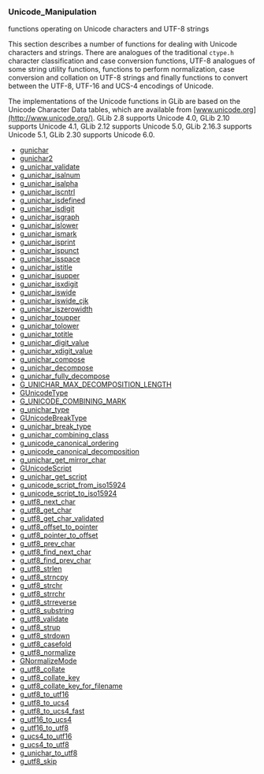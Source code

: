 ### Unicode_Manipulation

functions operating on Unicode characters and
     UTF-8 strings

 This section describes a number of functions for dealing with
 Unicode characters and strings. There are analogues of the
 traditional `ctype.h` character classification and case conversion
 functions, UTF-8 analogues of some string utility functions,
 functions to perform normalization, case conversion and collation
 on UTF-8 strings and finally functions to convert between the UTF-8,
 UTF-16 and UCS-4 encodings of Unicode.

 The implementations of the Unicode functions in GLib are based
 on the Unicode Character Data tables, which are available from
 [www.unicode.org](http://www.unicode.org/).
 GLib 2.8 supports Unicode 4.0, GLib 2.10 supports Unicode 4.1,
 GLib 2.12 supports Unicode 5.0, GLib 2.16.3 supports Unicode 5.1,
 GLib 2.30 supports Unicode 6.0.

* [gunichar]()
* [gunichar2]()
* [g_unichar_validate]()
* [g_unichar_isalnum]()
* [g_unichar_isalpha]()
* [g_unichar_iscntrl]()
* [g_unichar_isdefined]()
* [g_unichar_isdigit]()
* [g_unichar_isgraph]()
* [g_unichar_islower]()
* [g_unichar_ismark]()
* [g_unichar_isprint]()
* [g_unichar_ispunct]()
* [g_unichar_isspace]()
* [g_unichar_istitle]()
* [g_unichar_isupper]()
* [g_unichar_isxdigit]()
* [g_unichar_iswide]()
* [g_unichar_iswide_cjk]()
* [g_unichar_iszerowidth]()
* [g_unichar_toupper]()
* [g_unichar_tolower]()
* [g_unichar_totitle]()
* [g_unichar_digit_value]()
* [g_unichar_xdigit_value]()
* [g_unichar_compose]()
* [g_unichar_decompose]()
* [g_unichar_fully_decompose]()
* [G_UNICHAR_MAX_DECOMPOSITION_LENGTH]()
* [GUnicodeType]()
* [G_UNICODE_COMBINING_MARK]()
* [g_unichar_type]()
* [GUnicodeBreakType]()
* [g_unichar_break_type]()
* [g_unichar_combining_class]()
* [g_unicode_canonical_ordering]()
* [g_unicode_canonical_decomposition]()
* [g_unichar_get_mirror_char]()
* [GUnicodeScript]()
* [g_unichar_get_script]()
* [g_unicode_script_from_iso15924]()
* [g_unicode_script_to_iso15924]()
* [g_utf8_next_char]()
* [g_utf8_get_char]()
* [g_utf8_get_char_validated]()
* [g_utf8_offset_to_pointer]()
* [g_utf8_pointer_to_offset]()
* [g_utf8_prev_char]()
* [g_utf8_find_next_char]()
* [g_utf8_find_prev_char]()
* [g_utf8_strlen]()
* [g_utf8_strncpy]()
* [g_utf8_strchr]()
* [g_utf8_strrchr]()
* [g_utf8_strreverse]()
* [g_utf8_substring]()
* [g_utf8_validate]()
* [g_utf8_strup]()
* [g_utf8_strdown]()
* [g_utf8_casefold]()
* [g_utf8_normalize]()
* [GNormalizeMode]()
* [g_utf8_collate]()
* [g_utf8_collate_key]()
* [g_utf8_collate_key_for_filename]()
* [g_utf8_to_utf16]()
* [g_utf8_to_ucs4]()
* [g_utf8_to_ucs4_fast]()
* [g_utf16_to_ucs4]()
* [g_utf16_to_utf8]()
* [g_ucs4_to_utf16]()
* [g_ucs4_to_utf8]()
* [g_unichar_to_utf8]()
* [g_utf8_skip]()
